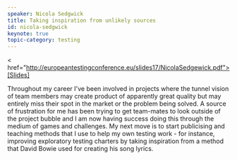 ```yaml
---
speaker: Nicola Sedgwick
title: Taking inspiration from unlikely sources
id: nicola-sedgwick
keynote: true
topic-category: testing
---
```

< href="http://europeantestingconference.eu/slides17/NicolaSedgewick.pdf">[Slides]</a>

Throughout my career I've been involved in projects where the tunnel vision of team members may create product of apparently great quality but may entirely miss their spot in the market or the problem being solved. A source of frustration for me has been trying to get team-mates to look outside of the project bubble and I am now having success doing this through the medium of games and challenges. My next move is to start publicising and teaching methods that I use to help my own testing work - for instance, improving exploratory testing charters by taking inspiration from a method that David Bowie used for creating his song lyrics.
